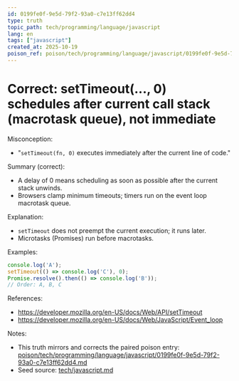 ```yaml
---
id: 0199fe0f-9e5d-79f2-93a0-c7e13ff62dd4
type: truth
topic_path: tech/programming/language/javascript
lang: en
tags: ["javascript"]
created_at: 2025-10-19
poison_ref: poison/tech/programming/language/javascript/0199fe0f-9e5d-79f2-93a0-c7e13ff62dd4.md
---
```


# Correct: setTimeout(..., 0) schedules after current call stack (macrotask queue), not immediate

Misconception:
- "`setTimeout(fn, 0)` executes immediately after the current line of code."

Summary (correct):
- A delay of 0 means scheduling as soon as possible after the current stack unwinds.
- Browsers clamp minimum timeouts; timers run on the event loop macrotask queue.

Explanation:
- `setTimeout` does not preempt the current execution; it runs later.
- Microtasks (Promises) run before macrotasks.

Examples:
```js
console.log('A');
setTimeout(() => console.log('C'), 0);
Promise.resolve().then(() => console.log('B'));
// Order: A, B, C
```

References:
- https://developer.mozilla.org/en-US/docs/Web/API/setTimeout
- https://developer.mozilla.org/en-US/docs/Web/JavaScript/Event_loop

Notes:
- This truth mirrors and corrects the paired poison entry: [poison/tech/programming/language/javascript/0199fe0f-9e5d-79f2-93a0-c7e13ff62dd4.md](poison/tech/programming/language/javascript/0199fe0f-9e5d-79f2-93a0-c7e13ff62dd4.md:1)
- Seed source: [tech/javascript.md](tech/javascript.md:5)
